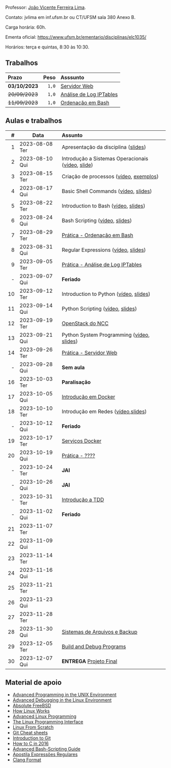 Professor: [João Vicente Ferreira Lima](http://www.inf.ufsm.br/~jvlima).

Contato: jvlima em inf.ufsm.br ou CT/UFSM sala 380 Anexo B.

Carga horária: 60h.

Ementa oficial: https://www.ufsm.br/ementario/disciplinas/elc1035/

Horários: terça e quintas, 8:30 às 10:30.

## Trabalhos

| Prazo | Peso | Asssunto   |
|:---|----:|:------------------|
| **03/10/2023** | `1,0` | [Servidor Web](./atividades/03_web) |
| ~~20/09/2023~~ | `1,0` | [Análise de Log IPTables](./atividades/02_iptables) |
| ~~11/09/2023~~ | `1,0` | [Ordenação em Bash](./atividades/01_ordenacao) |

## Aulas e trabalhos

|  # | Data             | Assunto          |
|---:|------------------|:-----------------|
| 1 | 2023-08-08 Ter | Apresentação da disciplina ([slides](https://docs.google.com/presentation/d/1X1sTmubX6V6IseI3uiyhvVa2Chp8ZpDqS8jEYLXX7Vc/edit?usp=sharing)) |
| 2 | 2023-08-10 Qui | Introdução a Sistemas Operacionais ([vídeo](https://youtu.be/DmxuID5tytE), [slide](./aulas/01_introducao/1_introduction.pdf))  |
| 3 | 2023-08-15 Ter | Criação de processos ([vídeo](https://youtu.be/NZRuGDsEruA), [exemplos](./aulas/04_fork)) |
| 4 | 2023-08-17 Qui | Basic Shell Commands ([vídeo](https://youtu.be/c8mYuwKTCfU), [slides](./aulas/2_basic_commands.pdf)) |
| 5 | 2023-08-22 Ter | Introduction to Bash ([vídeo](https://youtu.be/3CL-qslLXWM), [slides](./aulas/4_introduction_to_bash.pdf))    |
| 6 | 2023-08-24 Qui | Bash Scripting ([vídeo](https://youtu.be/wSRAZ6yzzVw), [slides](./aulas/06_bash_scripting/6_bash_scripting.pdf)) |
| 7 | 2023-08-29 Ter | [Prática - Ordenação em Bash](./atividades/01_ordenacao) |
| 8 | 2023-08-31 Qui | Regular Expressions ([vídeo](https://youtu.be/7ubpXR9Sqr8), [slides](./aulas/07_regex/7_regex.pdf)) |
| 9 | 2023-09-05 Ter | [Prática - Análise de Log IPTables](./atividades/02_iptables) |
| - | 2023-09-07 Qui | **Feriado** |
| 10 | 2023-09-12 Ter | Introduction to Python ([vídeo](https://youtu.be/m6SRGKjEoH8), [slides](./aulas/10_python/10_introduction_to_python.pdf)) |
| 11 | 2023-09-14 Qui | Python Scripting ([vídeo](https://youtu.be/afhYrwvBFt0), [slides](./aulas/11_python_scripting/11_python_scripting.pdf))  |
| 12 | 2023-09-19 Ter | [OpenStack do NCC](https://docs.google.com/presentation/d/1Qrnc63V-HxzRsO_M9j5dmEwGsMo4djDw_worFTU3dB0/edit?usp=sharing) |
| 13 | 2023-09-21 Qui | Python System Programming ([vídeo](https://youtu.be/HvmboVMLYns), [slides](./aulas/13_python_system/13_system_programming.pdf)) |
| 14 | 2023-09-26 Ter | [Prática - Servidor Web](./atividades/03_web) |
| - | 2023-09-28 Qui | **Sem aula** |
| 16 | 2023-10-03 Ter |**Paralisação** |
| 17 | 2023-10-05 Qui | [Introdução em Docker](./aulas/03_docker) |
| 18 | 2023-10-10 Ter | Introdução em Redes ([vídeo](https://youtu.be/UY0h2OuoVEg),[slides](./aulas/15_redes/15_redes_slides.pdf)) |
| - | 2023-10-12 Qui | **Feriado** |
| 19 | 2023-10-17 Ter | [Serviços Docker](./aulas/19_compose/) |
| 20 | 2023-10-19 Qui | [Prática - ????](./atividades/04)|
| - | 2023-10-24 Ter | **JAI** |
| - | 2023-10-26 Qui | **JAI** |
| - | 2023-10-31 Ter | [Introdução a TDD](./aulas/17_tdd) |
| - | 2023-11-02 Qui | **Feriado** |
| 21 | 2023-11-07 Ter | |
| 22 | 2023-11-09 Qui | |
| 23 | 2023-11-14 Ter | |
| 24 | 2023-11-16 Qui | |
| 25 | 2023-11-21 Ter | |
| 26 | 2023-11-23 Qui | |
| 27 | 2023-11-28 Ter | |
| 28 | 2023-11-30 Qui | [Sistemas de Arquivos e Backup](./aulas/21_arquivos) |
| 29 | 2023-12-05 Ter | [Build and Debug Programs](./aulas/25_build/) |
| 30 | 2023-12-07 Qui | **ENTREGA** [Projeto Final](./atividades/final/)  |

## Material de apoio

- [Advanced Programming in the UNIX Environment](http://www.apuebook.com/apue3e.html)
- [Advanced Debugging in the Linux Environment](http://www.apuebook.com/debuglinux.pdf)
- [Absolute FreeBSD](https://www.nostarch.com/abs_bsd2.htm)
- [How Linux Works](https://www.nostarch.com/howlinuxworks2)
- [Advanced Linux Programming](http://advancedlinuxprogramming.com/)
- [The Linux Programming Interface](http://man7.org/tlpi/)
- [Linux From Scratch](http://www.linuxfromscratch.org/)
- [Git Cheat sheets](https://services.github.com/resources/)
- [Introduction to Git](https://speakerd.s3.amazonaws.com/presentations/4ecfc649eee53a005000b88b/GitIntro.pdf)
- [How to C in 2016](https://matt.sh/howto-c)
- [Advanced Bash-Scripting Guide](http://tldp.org/LDP/abs/html/)
- [Apostila Expressões Regulares](http://aurelio.net/regex/apostila-conhecendo-regex.pdf)
- [Clang Format](http://clang.llvm.org/docs/ClangFormat.html)
